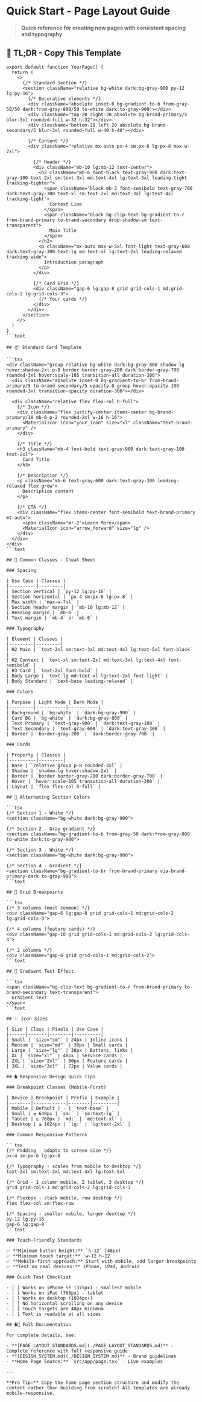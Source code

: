 # Quick Start - Page Layout Guide

> **Quick reference for creating new pages with consistent spacing and typography**

## 🚀 TL;DR - Copy This Template

```tsx
export default function YourPage() {
  return (
    <>
      {/* Standard Section */}
      <section className="relative bg-white dark:bg-gray-900 py-12 lg:py-16">
        {/* Decorative elements */}
        <div className="absolute inset-0 bg-gradient-to-b from-gray-50/50 dark:from-gray-800/50 to-white dark:to-gray-900"></div>
        <div className="top-20 right-20 absolute bg-brand-primary/5 blur-3xl rounded-full w-32 h-32"></div>
        <div className="bottom-20 left-20 absolute bg-brand-secondary/5 blur-3xl rounded-full w-40 h-40"></div>

        {/* Content */}
        <div className="relative mx-auto px-4 sm:px-6 lg:px-8 max-w-7xl">
          
          {/* Header */}
          <div className="mb-10 lg:mb-12 text-center">
            <h2 className="mb-6 font-black text-gray-900 dark:text-gray-100 text-2xl sm:text-3xl md:text-4xl lg:text-5xl leading-tight tracking-tighter">
              <span className="block mb-3 font-semibold text-gray-700 dark:text-gray-300 text-xl sm:text-2xl md:text-3xl lg:text-4xl tracking-tight">
                Context Line
              </span>
              <span className="block bg-clip-text bg-gradient-to-r from-brand-primary to-brand-secondary drop-shadow-sm text-transparent">
                Main Title
              </span>
            </h2>
            <p className="mx-auto max-w-5xl font-light text-gray-600 dark:text-gray-300 text-lg md:text-xl lg:text-2xl leading-relaxed tracking-wide">
              Introduction paragraph
            </p>
          </div>

          {/* Card Grid */}
          <div className="gap-6 lg:gap-8 grid grid-cols-1 md:grid-cols-2 lg:grid-cols-3">
            {/* Your cards */}
          </div>
        </div>
      </section>
    </>
  )
}
```text

## 📦 Standard Card Template

```tsx
<div className="group relative bg-white dark:bg-gray-800 shadow-lg hover:shadow-2xl p-8 border border-gray-200 dark:border-gray-700 rounded-3xl hover:scale-105 transition-all duration-300">
  <div className="absolute inset-0 bg-gradient-to-br from-brand-primary/5 to-brand-secondary/5 opacity-0 group-hover:opacity-100 rounded-3xl transition-opacity duration-300"></div>
  
  <div className="relative flex flex-col h-full">
    {/* Icon */}
    <div className="flex justify-center items-center bg-brand-primary/10 mb-6 p-2 rounded-2xl w-16 h-16">
      <MaterialIcon icon="your_icon" size="xl" className="text-brand-primary" />
    </div>
    
    {/* Title */}
    <h3 className="mb-4 font-bold text-gray-900 dark:text-gray-100 text-2xl">
      Card Title
    </h3>
    
    {/* Description */}
    <p className="mb-6 text-gray-600 dark:text-gray-300 leading-relaxed flex-grow">
      Description content
    </p>
    
    {/* CTA */}
    <div className="flex items-center font-semibold text-brand-primary mt-auto">
      <span className="mr-2">Learn More</span>
      <MaterialIcon icon="arrow_forward" size="lg" />
    </div>
  </div>
</div>
```text

## 🎯 Common Classes - Cheat Sheet

### Spacing

| Use Case | Classes |
|----------|---------|
| Section vertical | `py-12 lg:py-16` |
| Section horizontal | `px-4 sm:px-6 lg:px-8` |
| Max width | `max-w-7xl` |
| Section header margin | `mb-10 lg:mb-12` |
| Heading margin | `mb-6` |
| Text margin | `mb-4` or `mb-6` |

### Typography

| Element | Classes |
|---------|---------|
| H2 Main | `text-2xl sm:text-3xl md:text-4xl lg:text-5xl font-black` |
| H2 Context | `text-xl sm:text-2xl md:text-3xl lg:text-4xl font-semibold` |
| H3 Card | `text-2xl font-bold` |
| Body Large | `text-lg md:text-xl lg:text-2xl font-light` |
| Body Standard | `text-base leading-relaxed` |

### Colors

| Purpose | Light Mode | Dark Mode |
|---------|-----------|-----------|
| Background | `bg-white` | `dark:bg-gray-900` |
| Card BG | `bg-white` | `dark:bg-gray-800` |
| Text Primary | `text-gray-900` | `dark:text-gray-100` |
| Text Secondary | `text-gray-600` | `dark:text-gray-300` |
| Border | `border-gray-200` | `dark:border-gray-700` |

### Cards

| Property | Classes |
|----------|---------|
| Base | `relative group p-8 rounded-3xl` |
| Shadow | `shadow-lg hover:shadow-2xl` |
| Border | `border border-gray-200 dark:border-gray-700` |
| Hover | `hover:scale-105 transition-all duration-300` |
| Layout | `flex flex-col h-full` |

## 🔄 Alternating Section Colors

```tsx
{/* Section 1 - White */}
<section className="bg-white dark:bg-gray-900">

{/* Section 2 - Gray gradient */}
<section className="bg-gradient-to-b from-gray-50 dark:from-gray-800 to-white dark:to-gray-900">

{/* Section 3 - White */}
<section className="bg-white dark:bg-gray-900">

{/* Section 4 - Gradient */}
<section className="bg-gradient-to-br from-brand-primary via-brand-primary-dark to-gray-900">
```text

## 📐 Grid Breakpoints

```tsx
{/* 3 columns (most common) */}
<div className="gap-6 lg:gap-8 grid grid-cols-1 md:grid-cols-2 lg:grid-cols-3">

{/* 4 columns (feature cards) */}
<div className="gap-10 grid grid-cols-1 md:grid-cols-2 lg:grid-cols-4">

{/* 2 columns */}
<div className="gap-6 grid grid-cols-1 md:grid-cols-2">
```text

## 🎨 Gradient Text Effect

```tsx
<span className="bg-clip-text bg-gradient-to-r from-brand-primary to-brand-secondary text-transparent">
  Gradient Text
</span>
```text

## ✨ Icon Sizes

| Size | Class | Pixels | Use Case |
|------|-------|--------|----------|
| Small | `size="sm"` | 24px | Inline icons |
| Medium | `size="md"` | 30px | Small cards |
| Large | `size="lg"` | 36px | Buttons, links |
| XL | `size="xl"` | 48px | Service cards |
| 2XL | `size="2xl"` | 60px | Feature cards |
| 3XL | `size="3xl"` | 72px | Value cards |

## � Responsive Design Quick Tips

### Breakpoint Classes (Mobile-First)

| Device | Breakpoint | Prefix | Example |
|--------|------------|--------|---------|
| Mobile | Default | - | `text-base` |
| Small | ≥ 640px | `sm:` | `sm:text-lg` |
| Tablet | ≥ 768px | `md:` | `md:text-xl` |
| Desktop | ≥ 1024px | `lg:` | `lg:text-2xl` |

### Common Responsive Patterns

```tsx
{/* Padding - adapts to screen size */}
px-4 sm:px-6 lg:px-8

{/* Typography - scales from mobile to desktop */}
text-2xl sm:text-3xl md:text-4xl lg:text-5xl

{/* Grid - 1 column mobile, 2 tablet, 3 desktop */}
grid grid-cols-1 md:grid-cols-2 lg:grid-cols-3

{/* Flexbox - stack mobile, row desktop */}
flex flex-col sm:flex-row

{/* Spacing - smaller mobile, larger desktop */}
py-12 lg:py-16
gap-6 lg:gap-8
```text

### Touch-Friendly Standards

✅ **Minimum button height:** `h-12` (48px)  
✅ **Minimum touch target:** `w-12 h-12`  
✅ **Mobile-first approach:** Start with mobile, add larger breakpoints  
✅ **Test on real devices:** iPhone, iPad, Android

### Quick Test Checklist

- [ ] Works on iPhone SE (375px) - smallest mobile
- [ ] Works on iPad (768px) - tablet
- [ ] Works on desktop (1024px+)
- [ ] No horizontal scrolling on any device
- [ ] Touch targets are 48px minimum
- [ ] Text is readable at all sizes

## �🔗 Full Documentation

For complete details, see:

- **[PAGE_LAYOUT_STANDARDS.md](./PAGE_LAYOUT_STANDARDS.md)** - Complete reference with full responsive guide
- **[DESIGN_SYSTEM.md](./DESIGN_SYSTEM.md)** - Brand guidelines
- **Home Page Source:** `src/app/page.tsx` - Live examples

---

**Pro Tip:** Copy the home page section structure and modify the content rather than building from scratch! All templates are already mobile-responsive.
